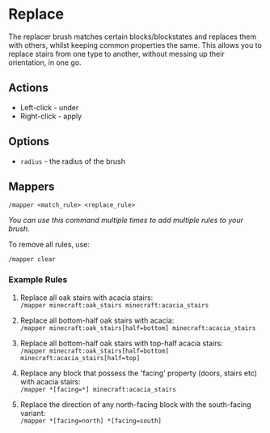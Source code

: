 # Replace
The replacer brush matches certain blocks/blockstates and replaces them with others, whilst keeping common properties
 the same. This allows you to replace stairs from one type to another, without messing up their orientation, in one go.

## Actions
- Left-click - under
- Right-click - apply

## Options
- `radius` - the radius of the brush

## Mappers
```
/mapper <match_rule> <replace_rule>
```
_You can use this command multiple times to add multiple rules to your brush._

To remove all rules, use:
```
/mapper clear
```

### Example Rules

1. Replace all oak stairs with acacia stairs:  
`/mapper minecraft:oak_stairs minecraft:acacia_stairs`

2. Replace all bottom-half oak stairs with acacia:  
`/mapper minecraft:oak_stairs[half=bottom] minecraft:acacia_stairs`

3. Replace all bottom-half oak stairs with top-half acacia stairs:  
`/mapper minecraft:oak_stairs[half=bottom] minecraft:acacia_stairs[half=top]`

4. Replace any block that possess the 'facing' property (doors, stairs etc) with acacia stairs:  
`/mapper *[facing=*] minecraft:acacia_stairs`

5. Replace the direction of any north-facing block with the south-facing variant:  
`/mapper *[facing=north] *[facing=south]`